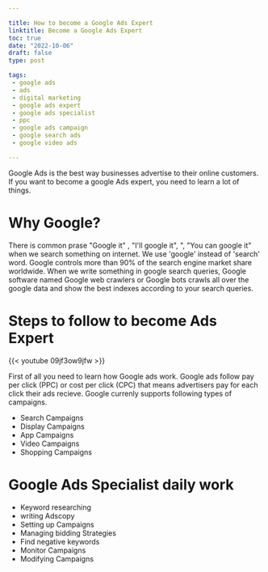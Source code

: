 ```yaml
---

title: How to become a Google Ads Expert 
linktitle: Become a Google Ads Expert
toc: true
date: "2022-10-06"
draft: false
type: post

tags:
 - google ads
 - ads
 - digital marketing 
 - google ads expert 
 - google ads specialist 
 - ppc
 - google ads campaign 
 - google search ads
 - google video ads

---
```

Google Ads is the best way businesses advertise to their online customers. If you want to become a google Ads expert, you need to learn a lot of things.

# Why Google?
 There is common prase "Google it" , "I'll google it", ", "You can google it" when we search something on internet. We use 'google' instead of 'search' word. Google controls more than 90% of the search engine market share worldwide. When we write something in google search queries, Google software named Google web crawlers or Google bots crawls all over the google data and show the best indexes according to your search  queries.
# Steps to follow to become Ads Expert


{{< youtube 09jf3ow9jfw >}}


First of all you need to learn how Google ads work. Google ads follow pay per click (PPC) or cost per click (CPC) that means advertisers pay for each click their ads recieve. Google currenly supports following types of campaigns.
- Search Campaigns
- Display Campaigns
- App Campaigns
- Video Campaigns
- Shopping Campaigns

# Google Ads Specialist daily work

- Keyword researching
- writing Adscopy
- Setting up Campaigns
- Managing bidding Strategies 
- Find negative keywords 
- Monitor Campaigns
- Modifying Campaigns 
